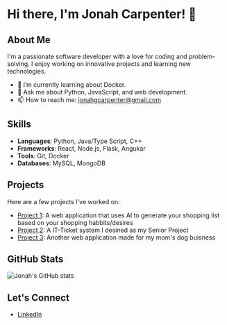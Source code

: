 # Hi there, I'm Jonah Carpenter! 👋

## About Me
I'm a passionate software developer with a love for coding and problem-solving. I enjoy working on innovative projects and learning new technologies.

- 🌱 I’m currently learning about Docker.
- 💬 Ask me about Python, JavaScript, and web development.
- 📫 How to reach me: [jonahgcarpenter@gmail.com](mailto:jonahgcarpenter@gmail.com)

## Skills
- **Languages**: Python, Java/Type Script, C++ 
- **Frameworks**: React, Node.js, Flask, Angukar
- **Tools**: Git, Docker
- **Databases**: MySQL, MongoDB

## Projects
Here are a few projects I've worked on:

- [Project 1](https://github.com/jonahgcarpenter/aishoppinglist): A web application that uses AI to generate your shopping list based on your shopping habbits/desires
- [Project 2](https://github.com/jonahgcarpenter/Turing-Tickets): A IT-Ticket system I desined as my Senior Project
- [Project 3](https://github.com/jonahgcarpenter/aprilslilpugs): Another web application made for my mom's dog buisness

## GitHub Stats
![Jonah's GitHub stats](https://github-readme-stats.vercel.app/api?username=jonahgcarpenter&show_icons=true&theme=radical)

## Let's Connect
- [LinkedIn](https://www.linkedin.com/in/jonah-carpenter-aa2644264/)

